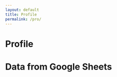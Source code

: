 ```yaml
---
layout: default
title: Profile
permalink: /pro/
---
```


# Profile




  <title>Google Sheets Data</title>
  <style>

    .card-container {
      display: grid;
      grid-template-columns: repeat(auto-fill, minmax(250px, 1fr));
      gap: 20px;
      margin-top: 20px;
    }

    .card {
      background: #fff;
      border: 1px solid #ddd;
      border-radius: 8px;
      box-shadow: 0 4px 8px rgba(0, 0, 0, 0.1);
      padding: 20px;
      display: flex;
      flex-direction: column;
      justify-content: space-between;
    }

    .card h2 {
      font-size: 18px;
      margin-bottom: 10px;
    }

    .card p {
      font-size: 16px;
      margin: 5px 0;
    }

    .card .card-header {
      font-weight: bold;
      color: #333;
      margin-bottom: 10px;
    }

    .card .card-body {
      color: #666;
    }

  </style>
</head>
<body>

  <h1>Data from Google Sheets</h1>

  <div class="card-container" id="cardContainer">
    <!-- Cards will be inserted here -->
  </div>

  <script>
    // Fetch data from the Google Apps Script web app URL
    fetch('YOUR_WEB_APP_URL') // Replace with your web app URL
      .then(response => response.json())
      .then(data => {
        // Get the column headers from the first object
        const headers = Object.keys(data[0]);
        
        // Object to store merged cards by Account Number and Order ID
        const mergedCards = {};

        // Loop through the data and merge rows with the same Account Number and Order ID
        data.forEach(row => {
          // Create a unique key for grouping by Account Number and Order ID
          const key = row['Account Number'] + '-' + row['Order ID'];

          // If the key already exists, merge the row
          if (mergedCards[key]) {
            mergedCards[key].rows.push(row); // Add the row to the existing merged card
          } else {
            // Otherwise, create a new merged card
            mergedCards[key] = {
              accountNumber: row['Account Number'],
              orderId: row['Order ID'],
              rows: [row], // Store rows in an array
            };
          }
        });

        // Get the container where cards will be displayed
        const cardContainer = document.getElementById('cardContainer');

        // Create a card for each merged entry
        Object.values(mergedCards).forEach(mergedCard => {
          const card = document.createElement('div');
          card.classList.add('card');
          
          // Add the header with the Account Number and Order ID
          const cardHeader = document.createElement('div');
          cardHeader.classList.add('card-header');
          cardHeader.textContent = `Account: ${mergedCard.accountNumber} | Order ID: ${mergedCard.orderId}`;
          
          // Add the body with the merged rows' data
          const cardBody = document.createElement('div');
          cardBody.classList.add('card-body');
          
          mergedCard.rows.forEach(row => {
            headers.forEach(header => {
              if (header !== 'Account Number' && header !== 'Order ID') { // Skip Account Number and Order ID
                const p = document.createElement('p');
                p.innerHTML = `<strong>${header}:</strong> ${row[header]}`;
                cardBody.appendChild(p);
              }
            });
          });

          // Append the header and body to the card
          card.appendChild(cardHeader);
          card.appendChild(cardBody);

          // Append the card to the container
          cardContainer.appendChild(card);
        });
      })
      .catch(error => console.error('Error fetching data:', error));
  </script>

</body>
</html>

